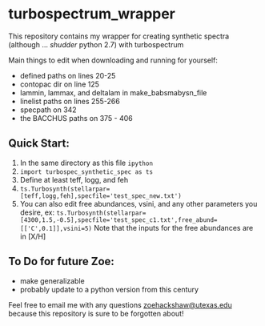 # turbospectrum_wrapper
This repository contains my wrapper for creating synthetic spectra (although ... *shudder* python 2.7) with turbospectrum

Main things to edit when downloading and running for yourself:
- defined paths on lines 20-25
- contopac dir on line 125
- lammin, lammax, and deltalam in make_babsmabysn_file
- linelist paths on lines 255-266
- specpath on 342
- the BACCHUS paths on 375 - 406

## Quick Start:
1. In the same directory as this file `ipython`
2. `import turbospec_synthetic_spec as ts`
3. Define at least teff, logg, and feh
4. `ts.Turbosynth(stellarpar=[teff,logg,feh],specfile='test_spec_new.txt')`
5. You can also edit free abundances, vsini, and any other parameters you desire, ex: `ts.Turbosynth(stellarpar=[4300,1.5,-0.5],specfile='test_spec_c1.txt',free_abund=[['C',0.1]],vsini=5)`
Note that the inputs for the free abundances are in [X/H]

## To Do for future Zoe:
- make generalizable
- probably update to a python version from this century

Feel free to email me with any questions zoehackshaw@utexas.edu because this repository is sure to be forgotten about!
